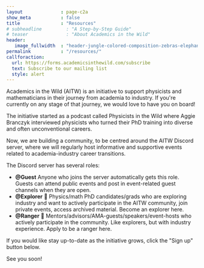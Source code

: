 ```yaml
---
layout              : page-c2a
show_meta           : false
title               : "Resources"
# subheadline         : "A Step-by-Step Guide"
# teaser              : "About Academics in the Wild"
header:
   image_fullwidth  : "header-jungle-colored-composition-zebras-elephant-flamingos-parrots-are-green-jungle-vector-illustration.jpg"
permalink           : "/resources/"
callforaction:
  url: https://forms.academicsinthewild.com/subscribe
  text: Subscribe to our mailing list
  style: alert
---
```

Academics in the Wild (AITW) is an initiative to support physicists and mathematicians in their journey from academia to industry. If you're currently on any stage of that journey, we would love to have you on board!

The initiative started as a podcast called Physicists in the Wild where Aggie Branczyk interviewed physicists who turned their PhD training into diverse and often unconventional careers.

Now, we are building a community, to be centred around the AITW Discord server, where we will regularly host informative and supportive events related to academia-industry career transitions.

The Discord server has several roles:
- **@Guest** Anyone who joins the server automatically gets this role. Guests can attend public events and post in event-related guest channels when they are open. 
- **@Explorer** 🧭 Physics/math PhD candidates/grads who are exploring industry and want to actively participate in the AITW community, join private events, access archived material. Become an explorer here. 
- **@Ranger** 🤠 Mentors/advisors/AMA-guests/speakers/event-hosts who actively participate in the community. Like explorers, but with industry experience. Apply to be a ranger here.

If you would like stay up-to-date as the initiative grows, click the "Sign up" button below.

See you soon!